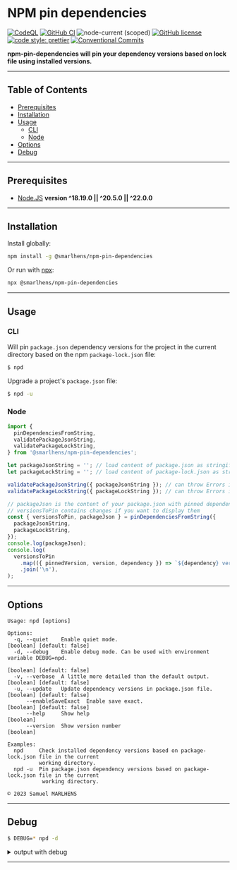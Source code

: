 # NPM pin dependencies

[![CodeQL](https://github.com/smarlhens/npm-pin-dependencies/workflows/codeql/badge.svg)](https://github.com/smarlhens/npm-pin-dependencies/actions/workflows/codeql.yml)
[![GitHub CI](https://github.com/smarlhens/npm-pin-dependencies/workflows/ci/badge.svg)](https://github.com/smarlhens/npm-pin-dependencies/actions/workflows/ci.yml)
![node-current (scoped)](https://img.shields.io/node/v/@smarlhens/npm-pin-dependencies)
[![GitHub license](https://img.shields.io/github/license/smarlhens/npm-pin-dependencies)](https://github.com/smarlhens/npm-pin-dependencies)
[![code style: prettier](https://img.shields.io/badge/code_style-prettier-ff69b4.svg)](https://github.com/prettier/prettier)
[![Conventional Commits](https://img.shields.io/badge/Conventional%20Commits-1.0.0-yellow.svg)](https://conventionalcommits.org)

**npm-pin-dependencies will pin your dependency versions based on lock file using installed versions.**

---

## Table of Contents

- [Prerequisites](#prerequisites)
- [Installation](#installation)
- [Usage](#usage)
  - [CLI](#cli)
  - [Node](#node)
- [Options](#options)
- [Debug](#debug)

---

## Prerequisites

- [Node.JS](https://nodejs.org/en/download/) **version ^18.19.0 || ^20.5.0 || ^22.0.0**

---

## Installation

Install globally:

```sh
npm install -g @smarlhens/npm-pin-dependencies
```

Or run with [npx](https://docs.npmjs.com/cli/v8/commands/npx):

```sh
npx @smarlhens/npm-pin-dependencies
```

---

## Usage

### CLI

Will pin `package.json` dependency versions for the project in the current directory based on the npm `package-lock.json` file:

```sh
$ npd
```

Upgrade a project's `package.json` file:

```sh
$ npd -u
```

### Node

```typescript
import {
  pinDependenciesFromString,
  validatePackageJsonString,
  validatePackageLockString,
} from '@smarlhens/npm-pin-dependencies';

let packageJsonString = ''; // load content of package.json as stringified JSON
let packageLockString = ''; // load content of package-lock.json as stringified JSON

validatePackageJsonString({ packageJsonString }); // can throw Errors if unexpected format
validatePackageLockString({ packageLockString }); // can throw Errors if unexpected format

// packageJson is the content of your package.json with pinned dependencies
// versionsToPin contains changes if you want to display them
const { versionsToPin, packageJson } = pinDependenciesFromString({
  packageJsonString,
  packageLockString,
});
console.log(packageJson);
console.log(
  versionsToPin
    .map(({ pinnedVersion, version, dependency }) => `${dependency} version ${version} replaced by ${pinnedVersion}`)
    .join('\n'),
);
```

---

## Options

```text
Usage: npd [options]

Options:
  -q, --quiet    Enable quiet mode.                                [boolean] [default: false]
  -d, --debug    Enable debug mode. Can be used with environment variable DEBUG=npd.
                                                                   [boolean] [default: false]
  -v, --verbose  A little more detailed than the default output.   [boolean] [default: false]
  -u, --update   Update dependency versions in package.json file.  [boolean] [default: false]
      --enableSaveExact  Enable save exact.                        [boolean] [default: false]
      --help     Show help                                                          [boolean]
      --version  Show version number                                                [boolean]

Examples:
  npd     Check installed dependency versions based on package-lock.json file in the current
          working directory.
  npd -u  Pin package.json dependency versions based on package-lock.json file in the current
           working directory.

© 2023 Samuel MARLHENS
```

---

## Debug

```sh
$ DEBUG=* npd -d
```

<details>

<summary>output with debug</summary>

```text
[STARTED] Pinning dependency versions in package.json file...
[STARTED] Reading package-lock.json...
[SUCCESS] Reading package-lock.json...
[STARTED] Reading yarn.lock...
[SUCCESS] Reading yarn.lock...
[STARTED] Reading package.json...
[SUCCESS] Reading package.json...
[STARTED] Validating package-lock.json...
[SUCCESS] Validating package-lock.json...
[STARTED] Validating yarn.lock...
[SKIPPED] Validating yarn.lock...
[STARTED] Validating package.json...
[SUCCESS] Validating package.json...
[STARTED] Computing which dependency versions are to pin...
  npd Dependency fake-package-1 version is not pinned: ^1.0.0 -> 1.1.0. +0ms
  npd Dependency fake-package-2 version is not pinned: ~2.5.0 -> 2.5.2. +0ms
  npd Dependency fake-package-3 version is not pinned: 3.x -> 3.1.1. +0ms
  npd Dependency fake-package-4 version is not pinned: ^0.0.3 -> 0.0.3. +0ms
  npd Dependency fake-package-5 version is not pinned: ~0.0.3 -> 0.0.9. +0ms
  npd Dependency fake-package-6 version is not pinned: ^0.1.0 -> 0.1.0. +0ms
  npd Dependency fake-package-7 version is not pinned: ~0.1.0 -> 0.1.1. +0ms
  npd Dependency fake-package-8 version is already pinned. +0ms
  npd Dependency fake-package-9 version is not pinned: 1.0.0 - 1.2.0 -> 1.1.1. +0ms
  npd Dependency fake-package-10 version is not pinned: >2.1 -> 2.2.2. +0ms
  npd Dependency fake-package-11 version is not pinned: ^2 <2.2 || > 2.3 -> 2.1.6. +0ms
  npd Dependency fake-package-12 version is not pinned: ^2 <2.2 || > 2.3 -> 2.4.2. +1ms
  npd Dependency fake-dev-package-1 version is not pinned: ^4.0.0 -> 4.0.0. +0ms
  npd Dependency fake-dev-package-2 version is not pinned: ~5.0.0 -> 5.0.0. +0ms
  npd Dependency fake-dev-package-3 version is not pinned: 6.x -> 6.0.0. +0ms
  npd Dependency fake-optional-package-1 version is not pinned: ^7.0.0 -> 7.0.0. +0ms
  npd Dependency fake-optional-package-2 version is not pinned: ~8.0.0 -> 8.0.0. +0ms
  npd Dependency fake-optional-package-3 version is not pinned: 9.x -> 9.0.0. +0ms
[SUCCESS] Computing which dependency versions are to pin...
[STARTED] Output dependency versions that can be pinned...
[TITLE] Dependency versions that can be pinned:
[TITLE]
[TITLE]  fake-package-1           ^1.0.0            →  1.1.0
[TITLE]  fake-package-2           ~2.5.0            →  2.5.2
[TITLE]  fake-package-3           3.x               →  3.1.1
[TITLE]  fake-package-4           ^0.0.3            →  0.0.3
[TITLE]  fake-package-5           ~0.0.3            →  0.0.9
[TITLE]  fake-package-6           ^0.1.0            →  0.1.0
[TITLE]  fake-package-7           ~0.1.0            →  0.1.1
[TITLE]  fake-package-9           1.0.0 - 1.2.0     →  1.1.1
[TITLE]  fake-package-10          >2.1              →  2.2.2
[TITLE]  fake-package-11          ^2 <2.2 || > 2.3  →  2.1.6
[TITLE]  fake-package-12          ^2 <2.2 || > 2.3  →  2.4.2
[TITLE]  fake-dev-package-1       ^4.0.0            →  4.0.0
[TITLE]  fake-dev-package-2       ~5.0.0            →  5.0.0
[TITLE]  fake-dev-package-3       6.x               →  6.0.0
[TITLE]  fake-optional-package-1  ^7.0.0            →  7.0.0
[TITLE]  fake-optional-package-2  ~8.0.0            →  8.0.0
[TITLE]  fake-optional-package-3  9.x               →  9.0.0
[TITLE]
[TITLE] Run npd -d -u to upgrade package.json.
[SUCCESS] Output dependency versions that can be pinned...
[STARTED] Updating package.json...
[SKIPPED] Update is disabled by default.
[STARTED] Enabling save-exact using .npmrc...
[SKIPPED] Enabling save-exact is disabled by default.
[SUCCESS] Dependency versions that can be pinned:
[SUCCESS]
[SUCCESS]  fake-package-1           ^1.0.0            →  1.1.0
[SUCCESS]  fake-package-2           ~2.5.0            →  2.5.2
[SUCCESS]  fake-package-3           3.x               →  3.1.1
[SUCCESS]  fake-package-4           ^0.0.3            →  0.0.3
[SUCCESS]  fake-package-5           ~0.0.3            →  0.0.9
[SUCCESS]  fake-package-6           ^0.1.0            →  0.1.0
[SUCCESS]  fake-package-7           ~0.1.0            →  0.1.1
[SUCCESS]  fake-package-9           1.0.0 - 1.2.0     →  1.1.1
[SUCCESS]  fake-package-10          >2.1              →  2.2.2
[SUCCESS]  fake-package-11          ^2 <2.2 || > 2.3  →  2.1.6
[SUCCESS]  fake-package-12          ^2 <2.2 || > 2.3  →  2.4.2
[SUCCESS]  fake-dev-package-1       ^4.0.0            →  4.0.0
[SUCCESS]  fake-dev-package-2       ~5.0.0            →  5.0.0
[SUCCESS]  fake-dev-package-3       6.x               →  6.0.0
[SUCCESS]  fake-optional-package-1  ^7.0.0            →  7.0.0
[SUCCESS]  fake-optional-package-2  ~8.0.0            →  8.0.0
[SUCCESS]  fake-optional-package-3  9.x               →  9.0.0
[SUCCESS]
[SUCCESS] Run npd -d -u to upgrade package.json.
```

</details>

---
